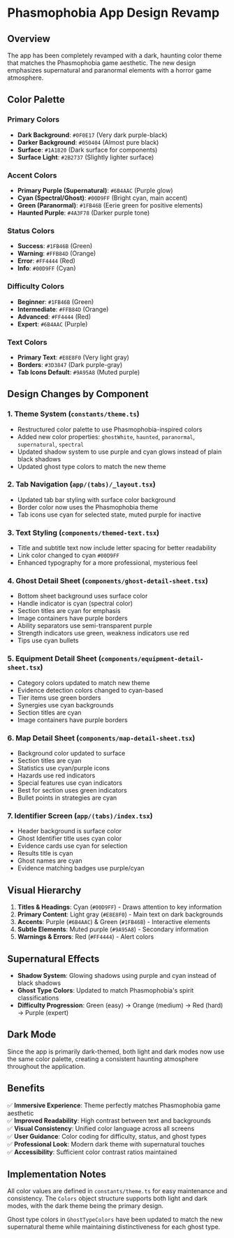 # Phasmophobia App Design Revamp

## Overview
The app has been completely revamped with a dark, haunting color theme that matches the Phasmophobia game aesthetic. The new design emphasizes supernatural and paranormal elements with a horror game atmosphere.

## Color Palette

### Primary Colors
- **Dark Background**: `#0F0E17` (Very dark purple-black)
- **Darker Background**: `#050404` (Almost pure black)
- **Surface**: `#1A1820` (Dark surface for components)
- **Surface Light**: `#2B2737` (Slightly lighter surface)

### Accent Colors
- **Primary Purple (Supernatural)**: `#6B4AAC` (Purple glow)
- **Cyan (Spectral/Ghost)**: `#00D9FF` (Bright cyan, main accent)
- **Green (Paranormal)**: `#1FB46B` (Eerie green for positive elements)
- **Haunted Purple**: `#4A3F78` (Darker purple tone)

### Status Colors
- **Success**: `#1FB46B` (Green)
- **Warning**: `#FFB84D` (Orange)
- **Error**: `#FF4444` (Red)
- **Info**: `#00D9FF` (Cyan)

### Difficulty Colors
- **Beginner**: `#1FB46B` (Green)
- **Intermediate**: `#FFB84D` (Orange)
- **Advanced**: `#FF4444` (Red)
- **Expert**: `#6B4AAC` (Purple)

### Text Colors
- **Primary Text**: `#E8E8F0` (Very light gray)
- **Borders**: `#3D3847` (Dark purple-gray)
- **Tab Icons Default**: `#9A95A8` (Muted purple)

## Design Changes by Component

### 1. Theme System (`constants/theme.ts`)
- Restructured color palette to use Phasmophobia-inspired colors
- Added new color properties: `ghostWhite`, `haunted`, `paranormal`, `supernatural`, `spectral`
- Updated shadow system to use purple and cyan glows instead of plain black shadows
- Updated ghost type colors to match the new theme

### 2. Tab Navigation (`app/(tabs)/_layout.tsx`)
- Updated tab bar styling with surface color background
- Border color now uses the Phasmophobia theme
- Tab icons use cyan for selected state, muted purple for inactive

### 3. Text Styling (`components/themed-text.tsx`)
- Title and subtitle text now include letter spacing for better readability
- Link color changed to cyan `#00D9FF`
- Enhanced typography for a more professional, mysterious feel

### 4. Ghost Detail Sheet (`components/ghost-detail-sheet.tsx`)
- Bottom sheet background uses surface color
- Handle indicator is cyan (spectral color)
- Section titles are cyan for emphasis
- Image containers have purple borders
- Ability separators use semi-transparent purple
- Strength indicators use green, weakness indicators use red
- Tips use cyan bullets

### 5. Equipment Detail Sheet (`components/equipment-detail-sheet.tsx`)
- Category colors updated to match new theme
- Evidence detection colors changed to cyan-based
- Tier items use green borders
- Synergies use cyan backgrounds
- Section titles are cyan
- Image containers have purple borders

### 6. Map Detail Sheet (`components/map-detail-sheet.tsx`)
- Background color updated to surface
- Section titles are cyan
- Statistics use cyan/purple icons
- Hazards use red indicators
- Special features use cyan indicators
- Best for section uses green indicators
- Bullet points in strategies are cyan

### 7. Identifier Screen (`app/(tabs)/index.tsx`)
- Header background is surface color
- Ghost Identifier title uses cyan color
- Evidence cards use cyan for selection
- Results title is cyan
- Ghost names are cyan
- Evidence matching badges use purple/cyan

## Visual Hierarchy

1. **Titles & Headings**: Cyan (`#00D9FF`) - Draws attention to key information
2. **Primary Content**: Light gray (`#E8E8F0`) - Main text on dark backgrounds
3. **Accents**: Purple (`#6B4AAC`) & Green (`#1FB46B`) - Interactive elements
4. **Subtle Elements**: Muted purple (`#9A95A8`) - Secondary information
5. **Warnings & Errors**: Red (`#FF4444`) - Alert colors

## Supernatural Effects

- **Shadow System**: Glowing shadows using purple and cyan instead of black shadows
- **Ghost Type Colors**: Updated to match Phasmophobia's spirit classifications
- **Difficulty Progression**: Green (easy) → Orange (medium) → Red (hard) → Purple (expert)

## Dark Mode
Since the app is primarily dark-themed, both light and dark modes now use the same color palette, creating a consistent haunting atmosphere throughout the application.

## Benefits

✅ **Immersive Experience**: Theme perfectly matches Phasmophobia game aesthetic  
✅ **Improved Readability**: High contrast between text and backgrounds  
✅ **Visual Consistency**: Unified color language across all screens  
✅ **User Guidance**: Color coding for difficulty, status, and ghost types  
✅ **Professional Look**: Modern dark theme with supernatural touches  
✅ **Accessibility**: Sufficient color contrast ratios maintained  

## Implementation Notes

All color values are defined in `constants/theme.ts` for easy maintenance and consistency. The `Colors` object structure supports both light and dark modes, with the dark theme being the primary design.

Ghost type colors in `GhostTypeColors` have been updated to match the new supernatural theme while maintaining distinctiveness for each ghost type.

